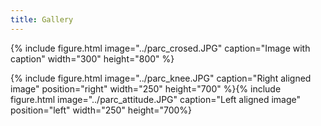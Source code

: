 ```yaml
---
title: Gallery
---
```


{% include figure.html image="../parc_crosed.JPG" caption="Image with caption" width="300" height="800" %}

{% include figure.html image="../parc_knee.JPG" caption="Right aligned image" position="right" width="250" height="700" %}{% include figure.html image="../parc_attitude.JPG" caption="Left aligned image" position="left" width="250" height="700%}

